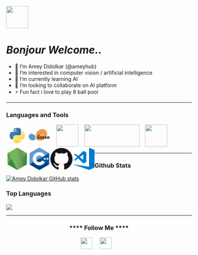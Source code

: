 
<img height="60" width="60" src="https://camo.githubusercontent.com/884f05c8cf72412a5e7c2fcd9b1ffa5bce317b339c4764fbfd02c6569966654e/68747470733a2f2f6d65646961312e74656e6f722e636f6d2f696d616765732f33636134313930646631383466323332396262396630626430366561306363322f74656e6f722e6769663f6974656d69643d3130363034313833" data-canonical-src="https://media1.tenor.com/images/3ca4190df184f2329bb9f0bd06ea0cc2/tenor.gif?itemid=10604183" style="max-width:100%;">


<h1> 
  <em>
     Bonjour  Welcome..
   </em>
 </h1>

- 👋 I’m Amey Didolkar (@ameyhub)
- 👀 I’m interested in computer vision / artificial intelligence 
- 🌱 I’m currently learning AI
- 💞️ I’m looking to collaborate on AI platform
- ⚡ Fun fact i love to play 8 ball pool

<hr>

<h3>
  Languages and Tools
  </h3>

<p>
  <a target="_blank" rel="noopener noreferrer" href="https://raw.githubusercontent.com/github/explore/80688e429a7d4ef2fca1e82350fe8e3517d3494d/topics/scikit-learn/scikit-learn.png"><img height="60" width="60" src="https://raw.githubusercontent.com/github/explore/80688e429a7d4ef2fca1e82350fe8e3517d3494d/topics/scikit-learn/scikit-learn.png" style="max-width:100%;"></a>&nbsp;&nbsp;&nbsp;
  <a target="_blank" rel="noopener noreferrer" href="https://camo.githubusercontent.com/b1443d5d754585b5190f5f4e53c129838f6dffb7b74b48dd976478563afd041b/68747470733a2f2f7777772e616c64616b75722e6e65742f77702d636f6e74656e742f75706c6f6164732f323031372f30332f646f636b65722d6c6f676f2d31303234783931342e706e67"><img height="60" width="60" src="https://camo.githubusercontent.com/b1443d5d754585b5190f5f4e53c129838f6dffb7b74b48dd976478563afd041b/68747470733a2f2f7777772e616c64616b75722e6e65742f77702d636f6e74656e742f75706c6f6164732f323031372f30332f646f636b65722d6c6f676f2d31303234783931342e706e67" data-canonical-src="https://www.aldakur.net/wp-content/uploads/2017/03/docker-logo-1024x914.png" style="max-width:100%;"></a>&nbsp;&nbsp;&nbsp;
  <a target="_blank" rel="noopener noreferrer" href="https://camo.githubusercontent.com/d441b09246a1e2c7ef0eaf05f1523d5250885a27b5b23324e1196d78aa30f056/68747470733a2f2f6b657261732e696f2f696d672f6c6f676f2e706e67"><img height="60" width="150" src="https://camo.githubusercontent.com/d441b09246a1e2c7ef0eaf05f1523d5250885a27b5b23324e1196d78aa30f056/68747470733a2f2f6b657261732e696f2f696d672f6c6f676f2e706e67" data-canonical-src="https://keras.io/img/logo.png" style="max-width:100%;"></a>&nbsp;&nbsp;&nbsp;
  <a target="_blank" rel="noopener noreferrer" href="https://camo.githubusercontent.com/f03212f62e15fe853fc20661bc8355ddcae03538f40d1908d40ecd98f418318a/68747470733a2f2f70616c616e63656c692e636f6d2f323031372f31302f30312f323031372f313030316f70656e637670792f696d6731332e706e67"><img height="60" width="60" src="https://camo.githubusercontent.com/f03212f62e15fe853fc20661bc8355ddcae03538f40d1908d40ecd98f418318a/68747470733a2f2f70616c616e63656c692e636f6d2f323031372f31302f30312f323031372f313030316f70656e637670792f696d6731332e706e67" data-canonical-src="https://palanceli.com/2017/10/01/2017/1001opencvpy/img13.png" style="max-width:100%;"></a>&nbsp;&nbsp;&nbsp;
  
  <img align="left" alt="Python" height="60" width="60" src="https://raw.githubusercontent.com/github/explore/80688e429a7d4ef2fca1e82350fe8e3517d3494d/topics/python/python.png" />
  <img align="left" alt="nodejs" height="60" width="60" src="https://raw.githubusercontent.com/github/explore/80688e429a7d4ef2fca1e82350fe8e3517d3494d/topics/nodejs/nodejs.png" />
  <img align="left" alt="cpp" height="60" width="60" src="https://raw.githubusercontent.com/github/explore/80688e429a7d4ef2fca1e82350fe8e3517d3494d/topics/cpp/cpp.png" />

  <img align="left" alt="github" height="60" width="60" src="https://raw.githubusercontent.com/github/explore/78df643247d429f6cc873026c0622819ad797942/topics/github/github.png" />
  <img align="left" alt="Visual Studio Code" height="60" width="60" src="https://raw.githubusercontent.com/github/explore/80688e429a7d4ef2fca1e82350fe8e3517d3494d/topics/visual-studio-code/visual-studio-code.png" />
</p>
<p>
 
</p>
<hr>
<h3>
  Github Stats
  </h3>
  
<p align="center">
  
[![Amey Didolkar GitHub stats](https://github-readme-stats.vercel.app/api?username=ameyhub)](https://github.com/ameyhub/github-readme-stats)</p>

<h3>
  Top Languages
  </h3>

  <img align="center" src="https://camo.githubusercontent.com/113d2913d6d38488955b5d16dcbddfb759ae78692a034c72c0983b60acb939e7/68747470733a2f2f6769746875622d726561646d652d73746174732e76657263656c2e6170702f6170692f746f702d6c616e67732f3f757365726e616d653d76656e75676f70616c6b6164616d6261267468656d653d746f6b796f6e69676874266c61796f75743d636f6d70616374" data-canonical-src="https://github-readme-stats.vercel.app/api/top-langs/?username=venugopalkadamba&amp;theme=tokyonight&amp;layout=compact" style="max-width:100%;">
  
<br>
<hr>
<h3 align="center">
  **** Follow Me ****
  </h3>

<p align="center" ><a href="https://www.linkedin.com/in/amey-didolkar-ba1490140/" rel="nofollow"><img height="32" width="32" src="https://camo.githubusercontent.com/bace7e470c2200b17f5fe478352331bbfa4e94c79abeaea56b394148c1993e2d/68747470733a2f2f7777772e6265636b65722e6564752f77702d636f6e74656e742f75706c6f6164732f323032302f30342f4c696e6b6564496e2d4c6f676f2e706e67" data-canonical-src="https://www.becker.edu/wp-content/uploads/2020/04/LinkedIn-Logo.png" style="max-width:100%;"></a>&nbsp;&nbsp;&nbsp;&nbsp;
<a href="https://www.instagram.com/a.s.didolkar/" rel="nofollow"><img height="32" width="32" src="https://camo.githubusercontent.com/b59e687de7d4f68dab32dcab6ce5123a9deaf123853d968bcc2f9d2b4b3f088f/68747470733a2f2f75706c6f61642e77696b696d656469612e6f72672f77696b6970656469612f636f6d6d6f6e732f7468756d622f652f65372f496e7374616772616d5f6c6f676f5f323031362e7376672f37363870782d496e7374616772616d5f6c6f676f5f323031362e7376672e706e67" data-canonical-src="https://upload.wikimedia.org/wikipedia/commons/thumb/e/e7/Instagram_logo_2016.svg/768px-Instagram_logo_2016.svg.png" style="max-width:100%;"></a>&nbsp;&nbsp;&nbsp;&nbsp;
</p>

  
  
  
